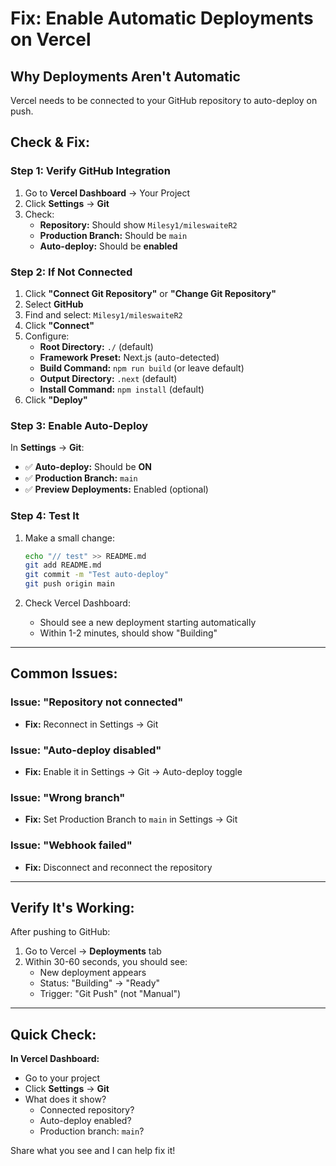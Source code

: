 # Fix: Enable Automatic Deployments on Vercel

## Why Deployments Aren't Automatic

Vercel needs to be connected to your GitHub repository to auto-deploy on push.

## Check & Fix:

### Step 1: Verify GitHub Integration

1. Go to **Vercel Dashboard** → Your Project
2. Click **Settings** → **Git**
3. Check:
   - **Repository:** Should show `Milesy1/mileswaiteR2`
   - **Production Branch:** Should be `main`
   - **Auto-deploy:** Should be **enabled**

### Step 2: If Not Connected

1. Click **"Connect Git Repository"** or **"Change Git Repository"**
2. Select **GitHub**
3. Find and select: `Milesy1/mileswaiteR2`
4. Click **"Connect"**
5. Configure:
   - **Root Directory:** `./` (default)
   - **Framework Preset:** Next.js (auto-detected)
   - **Build Command:** `npm run build` (or leave default)
   - **Output Directory:** `.next` (default)
   - **Install Command:** `npm install` (default)
6. Click **"Deploy"**

### Step 3: Enable Auto-Deploy

In **Settings** → **Git**:
- ✅ **Auto-deploy:** Should be **ON**
- ✅ **Production Branch:** `main`
- ✅ **Preview Deployments:** Enabled (optional)

### Step 4: Test It

1. Make a small change:
   ```bash
   echo "// test" >> README.md
   git add README.md
   git commit -m "Test auto-deploy"
   git push origin main
   ```

2. Check Vercel Dashboard:
   - Should see a new deployment starting automatically
   - Within 1-2 minutes, should show "Building"

---

## Common Issues:

### Issue: "Repository not connected"
- **Fix:** Reconnect in Settings → Git

### Issue: "Auto-deploy disabled"
- **Fix:** Enable it in Settings → Git → Auto-deploy toggle

### Issue: "Wrong branch"
- **Fix:** Set Production Branch to `main` in Settings → Git

### Issue: "Webhook failed"
- **Fix:** Disconnect and reconnect the repository

---

## Verify It's Working:

After pushing to GitHub:
1. Go to Vercel → **Deployments** tab
2. Within 30-60 seconds, you should see:
   - New deployment appears
   - Status: "Building" → "Ready"
   - Trigger: "Git Push" (not "Manual")

---

## Quick Check:

**In Vercel Dashboard:**
- Go to your project
- Click **Settings** → **Git**
- What does it show?
  - Connected repository?
  - Auto-deploy enabled?
  - Production branch: `main`?

Share what you see and I can help fix it!



